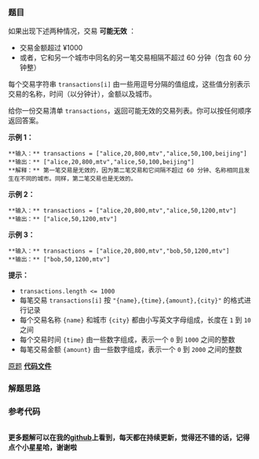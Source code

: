 ### 题目
如果出现下述两种情况，交易 **可能无效** ：

  * 交易金额超过 ¥1000
  * 或者，它和另一个城市中同名的另一笔交易相隔不超过 60 分钟（包含 60 分钟整）

每个交易字符串 `transactions[i]` 由一些用逗号分隔的值组成，这些值分别表示交易的名称，时间（以分钟计），金额以及城市。

给你一份交易清单 `transactions`，返回可能无效的交易列表。你可以按任何顺序返回答案。



**示例 1：**

    
    
    **输入：** transactions = ["alice,20,800,mtv","alice,50,100,beijing"]
    **输出：** ["alice,20,800,mtv","alice,50,100,beijing"]
    **解释：** 第一笔交易是无效的，因为第二笔交易和它间隔不超过 60 分钟、名称相同且发生在不同的城市。同样，第二笔交易也是无效的。

**示例 2：**

    
    
    **输入：** transactions = ["alice,20,800,mtv","alice,50,1200,mtv"]
    **输出：** ["alice,50,1200,mtv"]
    

**示例 3：**

    
    
    **输入：** transactions = ["alice,20,800,mtv","bob,50,1200,mtv"]
    **输出：** ["bob,50,1200,mtv"]
    



**提示：**

  * `transactions.length <= 1000`
  * 每笔交易 `transactions[i]` 按 `"{name},{time},{amount},{city}"` 的格式进行记录
  * 每个交易名称 `{name}` 和城市 `{city}` 都由小写英文字母组成，长度在 `1` 到 `10` 之间
  * 每个交易时间 `{time}` 由一些数字组成，表示一个 `0` 到 `1000` 之间的整数
  * 每笔交易金额 `{amount}` 由一些数字组成，表示一个 `0` 到 `2000` 之间的整数

[原题](https://leetcode-cn.com/problems/invalid-transactions/)    **[代码文件]()**


### 解题思路




### 参考代码

```go


```




**更多题解可以在我的[github](https://github.com/LZH139/leetcode_Go)上看到，每天都在持续更新，觉得还不错的话，记得点个小星星哈，谢谢啦**
